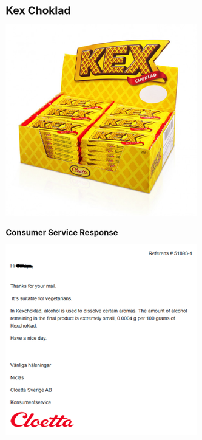 # Kex Choklad  
![Kex Choklad](https://raw.githubusercontent.com/HalalRadarSE/HalalSverige/main/1003086_kexchoklad_displaybox.jpg)


## Consumer Service Response
![Response](https://github.com/HalalRadarSE/HalalSverige/blob/main/Screenshot%202025-04-02%20094442.png)
